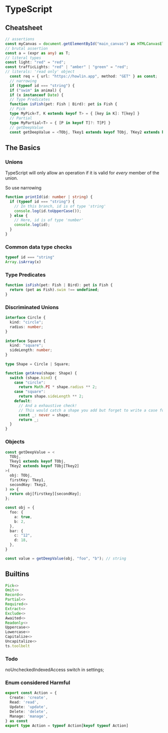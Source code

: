 TypeScript
==========


Cheatsheet
----------
```typescript
// assertions
const myCanvas = document.getElementById("main_canvas") as HTMLCanvasElement;
// brutal assertion
const a = (expr as any) as T;
// literal types
const light: "red" = "red";
const trafficLights: "red" | "amber" | "green" = "red";
// literals: 'read only' object
  const req = { url: "https://howlin.app", method: "GET" } as const;
  // narrowing
  if (typeof id === "string") {
  if ("swim" in animal) {
  if (x instanceof Date) {
  // Type Predicates
  function isFish(pet: Fish | Bird): pet is Fish {
  // Pick
  type MyPick<T, K extends keyof T> = { [key in K]: T[key] }
  // Partial
  type MyPartial<T> = { [P in keyof T]?: T[P] }
  // getDeepValue
  const getDeepValue = <TObj, Tkey1 extends keyof TObj, TKey2 extends keyof TObj[Tkey2]>
  ```

  The Basics
  ----------

  ### Unions

  TypeScript will only allow an operation if it is valid for _every_ member of the union.

So use narrowing
```typescript
function printId(id: number | string) {
  if (typeof id === "string") {
    // In this branch, id is of type 'string'
    console.log(id.toUpperCase());
  } else {
    // Here, id is of type 'number'
    console.log(id);
  }
}
```
### Common data type checks
```typescript
typeof id === "string"
Array.isArray(x)
```

### Type Predicates

```typescript
function isFish(pet: Fish | Bird): pet is Fish {
  return (pet as Fish).swim !== undefined;
}
```
### Discriminated Unions

```typescript
interface Circle {
  kind: "circle";
  radius: number;
}
 
interface Square {
  kind: "square";
  sideLength: number;
}
 
type Shape = Circle | Square;

function getArea(shape: Shape) {
  switch (shape.kind) {
    case "circle":
      return Math.PI * shape.radius ** 2;
    case "square":
      return shape.sideLength ** 2;
    default:
      // And a exhaustive check!
      // This would catch a shape you add but forget to write a case for!
      const _: never = shape;
      return _;
  }
}
```

### Objects

```typescript
const getDeepValue = <
  TObj,
  Tkey1 extends keyof TObj,
  TKey2 extends keyof TObj[Tkey2]
>(
  obj: TObj,
  firstKey: Tkey1,
  secondKey: Tkey2,
) => {
  return obj[firstkey][secondKey];
};

const obj = {
  foo: {
    a: true,
    b: 2,
  },
  bar: {
    c: "12",
    d: 18,
  },
}

const value = getDeepValue(obj, "foo", "b"); // string
```

Builtins
--------

```typescript
Pick<>
Omit<>
Record<>
Partial<>
Required<>
Extract<>
Exclude<>
Awaited<>
Readonly<>
Uppercase<>
Lowercase<>
Capitalize<>
Uncapitalize<>
ts.toolbelt
```

### Todo
noUncheckedIndexedAccess switch in settings;

### Enum considered Harmful

```typescript
export const Action = {
  Create: 'create',
  Read: 'read',
  Update: 'update',
  Delete: 'delete',
  Manage: 'manage',
} as const
export type Action = typeof Action[keyof typeof Action]
```
